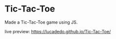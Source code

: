 # Tic-Tac-Toe
Made a Tic-Tac-Toe game using JS.

live preview: https://lucadedo.github.io/Tic-Tac-Toe/
